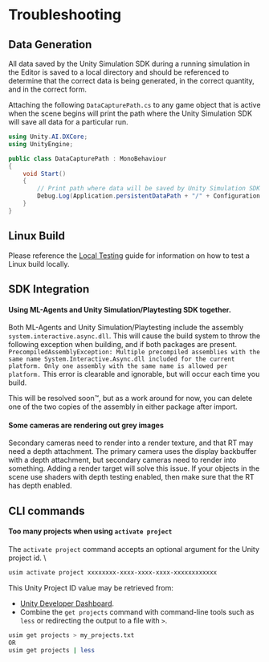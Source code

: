 # Troubleshooting

## Data Generation
All data saved by the Unity Simulation SDK during a running simulation in the Editor is saved to a local directory and should be referenced to determine that the correct data is being generated, in the correct quantity, and in the correct form.

Attaching the following `DataCapturePath.cs` to any game object that is active when the scene begins will print the path where the Unity Simulation SDK will save all data for a particular run.
```csharp
using Unity.AI.DXCore;
using UnityEngine;

public class DataCapturePath : MonoBehaviour
{
    void Start()
    {
        // Print path where data will be saved by Unity Simulation SDK
        Debug.Log(Application.persistentDataPath + "/" + Configuration.Instance.GetAttemptId());
    }
}
```

## Linux Build
Please reference the [Local Testing](testing.md) guide for information on how to test a Linux build locally.

## SDK Integration

#### Using ML-Agents and Unity Simulation/Playtesting SDK together.

Both ML-Agents and Unity Simulation/Playtesting include the assembly ```system.interactive.async.dll```.
This will cause the build system to throw the following exception when building, and if both packages are present.
`PrecompiledAssemblyException: Multiple precompiled assemblies with the same name System.Interactive.Async.dll included for the current platform. Only one assembly with the same name is allowed per platform.`
This error is clearable and ignorable, but will occur each time you build.

This will be resolved soon™, but as a work around for now, you can delete one of the two copies of the assembly in either package after import.

#### Some cameras are rendering out grey images

Secondary cameras need to render into a render texture, and that RT may need a depth attachment.
The primary camera uses the display backbuffer with a depth attachment, but secondary cameras need to render into something.
Adding a render target will solve this issue. If your objects in the scene use shaders with depth testing enabled, then make sure that the RT has depth enabled.

## CLI commands

#### Too many projects when using `activate project`

The `activate project` command accepts an optional argument for the Unity project id. \
```bash
usim activate project xxxxxxxx-xxxx-xxxx-xxxx-xxxxxxxxxxxx
```
This Unity Project ID value may be retrieved from:
* [Unity Developer Dashboard](https://developer.cloud.unity3d.com/projects/).
* Combine the `get projects` command with command-line tools such as `less` or redirecting the output to a file with `>`.
```bash
usim get projects > my_projects.txt
OR
usim get projects | less
```
